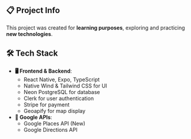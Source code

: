 ## 📋 Project Info

This project was created for **learning purposes**, exploring and practicing **new technologies**.

## <a name="tech-stack">🛠️ Tech Stack</a>

- **🖥️ Frontend & Backend**:
  - React Native, Expo, TypeScript
  - Native Wind & Tailwind CSS for UI
  - Neon PostgreSQL for database
  - Clerk for user authentication
  - Stripe for payment
  - Geoapify for map display
- **📡 Google APIs**:
  - Google Places API (New)
  - Google Directions API
